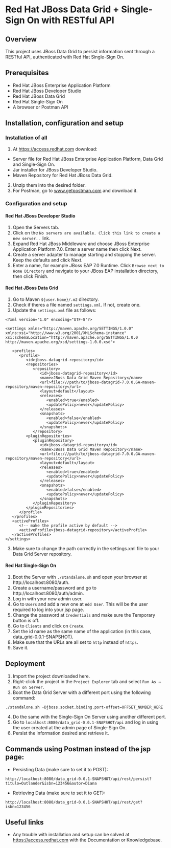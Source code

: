 # Red Hat JBoss Data Grid + Single-Sign On with RESTful API

## Overview
This project uses JBoss Data Grid to persist information sent through a RESTful API, authenticated with Red Hat Single-Sign On.

## Prerequisites
* Red Hat JBoss Enterprise Application Platform
* Red Hat JBoss Developer Studio
* Red Hat JBoss Data Grid
* Red Hat Single-Sign On
* A browser or Postman API

## Installation, configuration and setup
### Installation of all 
1. At https://access.redhat.com download: 
* Server file for Red Hat JBoss Enterprise Application Platform, Data Grid and Single-Sign On.
* Jar installer for JBoss Developer Studio.
* Maven Repository for Red Hat JBoss Data Grid.
2. Unzip them into the desired folder.
3. For Postman, go to www.getpostman.com and download it.

### Configuration and setup
#### Red Hat JBoss Developer Studio
1. Open the Servers tab.
2. Click on the `No servers are available. Click this link to create a new server..` link.
3. Expand Red Hat JBoss Middleware and choose JBoss Enterprise Application Platform 7.0. Enter a server name then click Next.
2. Create a server adapter to manage starting and stopping the server. Keep the defaults and click Next.
3. Enter a name, for example JBoss EAP 7.0 Runtime. Click `Browse next to Home Directory` and navigate to your JBoss EAP installation directory, then click Finish.

#### Red Hat JBoss Data Grid
1. Go to Maven `${user.home}/.m2` directory.
2. Check if theres a file named `settings.xml`. If not, create one. 
3. Update the `settings.xml` file as follows:
```
<?xml version="1.0" encoding="UTF-8"?>

<settings xmlns="http://maven.apache.org/SETTINGS/1.0.0" xmlns:xsi="http://www.w3.org/2001/XMLSchema-instance" xsi:schemaLocation="http://maven.apache.org/SETTINGS/1.0.0 http://maven.apache.org/xsd/settings-1.0.0.xsd">

   <profiles>
      <profile>
         <id>jboss-datagrid-repository</id>
         <repositories>
            <repository>
               <id>jboss-datagrid-repository</id>
               <name>JBoss Data Grid Maven Repository</name>
               <url>file:///path/to/jboss-datagrid-7.0.0.GA-maven-repository/maven-repository</url>
               <layout>default</layout>
               <releases>
                  <enabled>true</enabled>
                  <updatePolicy>never</updatePolicy>
               </releases>
               <snapshots>
                  <enabled>false</enabled>
                  <updatePolicy>never</updatePolicy>
               </snapshots>
            </repository>
         <pluginRepositories>
            <pluginRepository>
               <id>jboss-datagrid-repository</id>
               <name>JBoss Data Grid Maven Repository</name>
               <url>file:///path/to/jboss-datagrid-7.0.0.GA-maven-repository/maven-repository</url>
               <layout>default</layout>
               <releases>
                  <enabled>true</enabled>
                  <updatePolicy>never</updatePolicy>
               </releases>
               <snapshots>
                  <enabled>false</enabled>
                  <updatePolicy>never</updatePolicy>
               </snapshots>
            </pluginRepository>
         </pluginRepositories>
      </profile>
   </profiles>
   <activeProfiles>
      <!-- make the profile active by default -->
      <activeProfile>jboss-datagrid-repository</activeProfile>
   </activeProfiles>
</settings>
```
3. Make sure to change the path correctly in the settings.xml file to your Data Grid Server repository.

#### Red Hat Single-Sign On
1. Boot the Server with `./standalone.sh` and open your browser at http://localhost:8080/auth. 
2. Create a username/password and go to http://localhost:8080/auth/admin. 
3. Log in with your new admin user.
4. Go to `Users` and add a new one at `Add User`. This will be the user required to log into your jsp page.
5. Change the password at `Credentials` and make sure the Temporary button is off.
6. Go to `Clients` and click on `Create`.
7. Set the id name as the same name of the application (in this case, data_grid-0.0.1-SNAPSHOT).
8. Make sure that the URLs are all set to `http` instead of `https`. 
9. Save it.

## Deployment 
1. Import the project downloaded here. 
2. Right-click the project in the `Project Explorer` tab and select `Run As → Run on Server`.
3. Boot the Data Grid Server with a different port using the following command: 
```
./standalone.sh -Djboss.socket.binding.port-offset=OFFSET_NUMBER_HERE
```
4. Do the same with the Single-Sign On Server using another different port.
5. Go to `localhost:8080/data_grid-0.0.1-SNAPSHOT/api` and log in using the user created at the admin page of Single-Sign On.
6. Persist the information desired and retrieve it.

## Commands using Postman instead of the jsp page: 
* Persisting Data (make sure to set it to POST):
``` 
http://localhost:8080/data_grid-0.0.1-SNAPSHOT/api/rest/persist?titulo=Outlander&isbn=123456&autor=Diana 
```

* Retrieving Data (make sure to set it to GET):
``` 
http://localhost:8080/data_grid-0.0.1-SNAPSHOT/api/rest/get?isbn=123456
```

## Useful links
* Any trouble with installation and setup can be solved at https://access.redhat.com with the Documentation or Knowledgebase.
